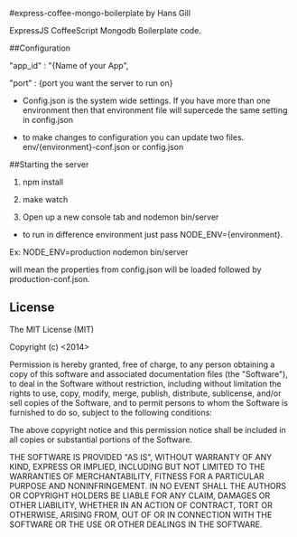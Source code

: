 


#express-coffee-mongo-boilerplate by Hans Gill

ExpressJS CoffeeScript Mongodb Boilerplate code.

##Configuration

"app_id" : "{Name of your App",

"port" : {port you want the server to run on}

* Config.json is the system wide settings. If you have more than one environment then that environment file will supercede the same setting in config.json

* to make changes to configuration you can update two files.
  env/{environment}-conf.json or config.json


##Starting the server

1) npm install

2) make watch

3) Open up a new console tab and nodemon bin/server

  * to run in difference environment just pass NODE_ENV={environment}.
  
  Ex: NODE_ENV=production nodemon bin/server

  will mean the properties from config.json will be loaded followed by production-conf.json.

## License 

The MIT License (MIT)

Copyright (c) <2014> <copyright Hans Gill>

Permission is hereby granted, free of charge, to any person obtaining a copy
of this software and associated documentation files (the "Software"), to deal
in the Software without restriction, including without limitation the rights
to use, copy, modify, merge, publish, distribute, sublicense, and/or sell
copies of the Software, and to permit persons to whom the Software is
furnished to do so, subject to the following conditions:

The above copyright notice and this permission notice shall be included in
all copies or substantial portions of the Software.

THE SOFTWARE IS PROVIDED "AS IS", WITHOUT WARRANTY OF ANY KIND, EXPRESS OR
IMPLIED, INCLUDING BUT NOT LIMITED TO THE WARRANTIES OF MERCHANTABILITY,
FITNESS FOR A PARTICULAR PURPOSE AND NONINFRINGEMENT. IN NO EVENT SHALL THE
AUTHORS OR COPYRIGHT HOLDERS BE LIABLE FOR ANY CLAIM, DAMAGES OR OTHER
LIABILITY, WHETHER IN AN ACTION OF CONTRACT, TORT OR OTHERWISE, ARISING FROM,
OUT OF OR IN CONNECTION WITH THE SOFTWARE OR THE USE OR OTHER DEALINGS IN
THE SOFTWARE.